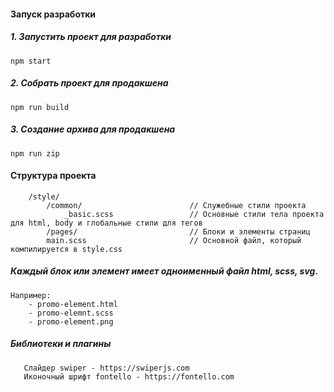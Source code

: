 #### Запуск разработки 

##### 1. Запустить проект для разработки
```
npm start
```
##### 2. Собрать проект для продакшена 
```
npm run build
```
##### 3. Создание архива для продакшена 
```
npm run zip
```

#### Структура проекта 
```
    /style/
        /common/                        // Служебные стили проекта
            _basic.scss                 // Основные стили тела проекта для html, body и глобальные стили для тегов
        /pages/                         // Блоки и элементы страниц
        main.scss                       // Основной файл, который компилируется в style.css
```
##### Каждый блок или элемент имеет одноименный файл html, scss, svg. 
```
Например: 
    - promo-element.html
    - promo-elemnt.scss
    - promo-element.png
```
##### Библиотеки и плагины 
```
   Слайдер swiper - https://swiperjs.com
   Иконочный шрифт fontello - https://fontello.com
```


